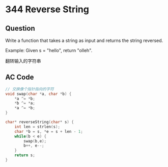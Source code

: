 # 344 Reverse String

## Question

Write a function that takes a string as input and returns the string reversed.

Example:
Given s = "hello", return "olleh".

翻转输入的字符串


## AC Code
```c
// 交换像个指针指向的字符
void swap(char *a, char *b) {
    *a ^= *b;
    *b ^= *a;
    *a ^= *b;
}

char* reverseString(char* s) {
    int len = strlen(s);
    char *b = s, *e = s + len - 1;
    while(b < e) {
        swap(b,e);
        b++, e--;
    }
    return s;
}
```